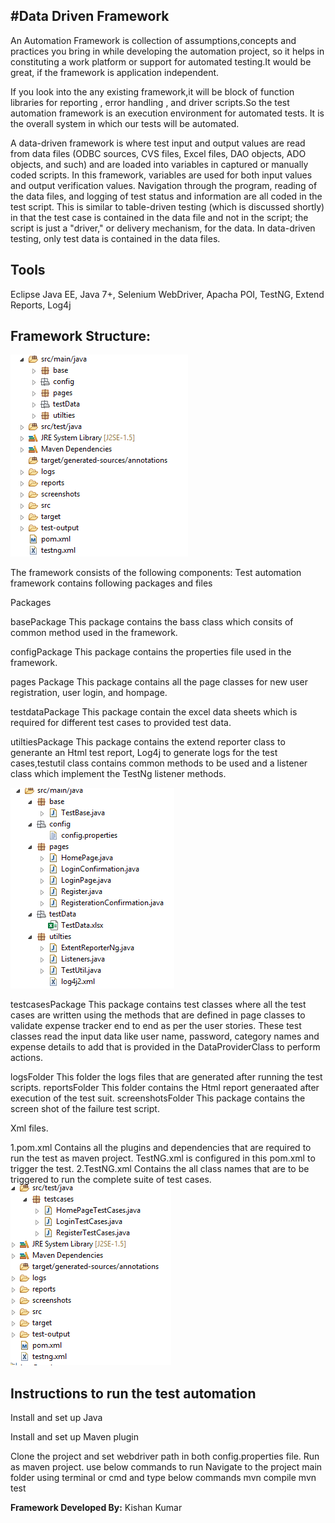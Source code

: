 #Data Driven Framework
--
An Automation Framework is collection of assumptions,concepts and practices you bring in while developing the automation project, so it helps in constituting a work platform or support for automated testing.It would be great, if the framework is application independent.

If you look into the any existing framework,it will be block of function libraries for reporting , error handling , and driver scripts.So the test automation framework is an execution environment for automated tests. It is the overall system in which our tests will be automated.

A data-driven framework is where test input and output values are read from data files (ODBC sources, CVS files, Excel files, DAO objects, ADO objects, and such) and are loaded into variables in captured or manually coded scripts. In this framework, variables are used for both input values and output verification values. Navigation through the program, reading of the data files, and logging of test status and information are all coded in the test script. This is similar to table-driven testing (which is discussed shortly) in that the test case is contained in the data file and not in the script; the script is just a "driver," or delivery mechanism, for the data. In data-driven testing, only test data is contained in the data files.

Tools
--

Eclipse Java EE, 
Java 7+, 
Selenium WebDriver, 
Apacha POI, 
TestNG, 
Extend Reports, 
Log4j

Framework Structure:
--
<img src ="Images/Framework%20Structure.PNG">

The framework consists of the following components:
Test automation framework contains following packages and files

Packages

basePackage
This package contains the bass class which consits of common  method used in the framework.

configPackage
This package contains the properties file used in the framework.

pages Package
This package contains all the page classes for new user registration, user login, and hompage. 

testdataPackage
This package contain the excel data sheets which is required for different test cases to provided test data.

utiltiesPackage
This package contains the extend reporter class to generante an Html test report, Log4j to generate logs for the test cases,testutil class contains common methods to be used and a listener class which implement the TestNg listener methods.

<img src ="Images/Src%20Main%20Java.PNG">

testcasesPackage 
This package contains test classes where all the test cases are written using the methods that are defined in page classes to validate expense tracker end to end as per the user stories. These test classes read the input data like user name, password, category names and expense details to add that is provided in the DataProviderClass to perform actions.

logsFolder
This folder the logs files that are generated after running the test scripts.
reportsFolder
This folder contains the Html report generaated after execution of the test suit.
screenshotsFolder
This package contains the screen shot of the failure test script.

Xml files.

1.pom.xml 
Contains all the plugins and dependencies that are required to run the test as maven project. TestNG.xml is configured in this pom.xml to trigger the test.
2.TestNG.xml 
Contains the all class names that are to be triggered to run the complete suite of test cases.
<img src ="Images/Src%20Test%20Java.PNG">

Instructions to run the test automation
--


Install and set up Java

Install and set up Maven plugin

Clone the project and set webdriver path in both config.properties file. Run as maven project. use below commands to run Navigate to the project main folder using terminal or cmd and type below commands mvn compile mvn test

<b>Framework Developed By:</b> Kishan Kumar
